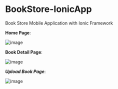 # BookStore-IonicApp
Book Store Mobile Application with Ionic Framework

**Home Page**:

![image](https://user-images.githubusercontent.com/35268031/156924909-95d58e8f-3f3b-4def-9b32-e06026757840.png)

**Book Detail Page**:

![image](https://user-images.githubusercontent.com/35268031/156924981-4ee7cef8-f272-4f6f-a79c-53c874cc1bb5.png)

***Upload Book Page***:


![image](https://user-images.githubusercontent.com/35268031/156925019-e2136d00-69e0-4957-8c65-3ff3ed0bddb6.png)

